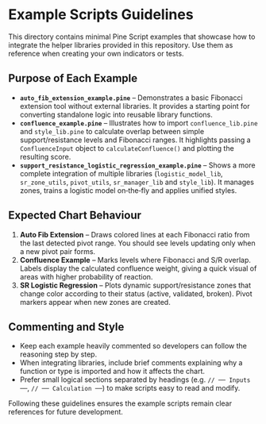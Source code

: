 # Example Scripts Guidelines

This directory contains minimal Pine Script examples that showcase how to integrate the helper libraries provided in this repository. Use them as reference when creating your own indicators or tests.

## Purpose of Each Example

- **`auto_fib_extension_example.pine`** – Demonstrates a basic Fibonacci extension tool without external libraries. It provides a starting point for converting standalone logic into reusable library functions.
- **`confluence_example.pine`** – Illustrates how to import `confluence_lib.pine` and `style_lib.pine` to calculate overlap between simple support/resistance levels and Fibonacci ranges. It highlights passing a `ConfluenceInput` object to `calculateConfluence()` and plotting the resulting score.
- **`support_resistance_logistic_regression_example.pine`** – Shows a more complete integration of multiple libraries (`logistic_model_lib`, `sr_zone_utils`, `pivot_utils`, `sr_manager_lib` and `style_lib`). It manages zones, trains a logistic model on‑the‑fly and applies unified styles.

## Expected Chart Behaviour

1. **Auto Fib Extension** – Draws colored lines at each Fibonacci ratio from the last detected pivot range. You should see levels updating only when a new pivot pair forms.
2. **Confluence Example** – Marks levels where Fibonacci and S/R overlap. Labels display the calculated confluence weight, giving a quick visual of areas with higher probability of reaction.
3. **SR Logistic Regression** – Plots dynamic support/resistance zones that change color according to their status (active, validated, broken). Pivot markers appear when new zones are created.

## Commenting and Style

- Keep each example heavily commented so developers can follow the reasoning step by step.
- When integrating libraries, include brief comments explaining why a function or type is imported and how it affects the chart.
- Prefer small logical sections separated by headings (e.g. `// ── Inputs ──`, `// ── Calculation ──`) to make scripts easy to read and modify.

Following these guidelines ensures the example scripts remain clear references for future development.
